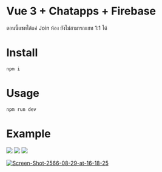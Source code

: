# Vue 3 + Chatapps + Firebase

ตอนนี้แชทได้แค่ Join ห้อง ยังไม่สามารถแชท 1:1 ได้

# Install

```sh
npm i
```

# Usage

```sh
npm run dev
```

# Example

<img src="https://ibb.co/ssLJwQj"/>

<img src="https://ibb.co/tDTvmzk"/>

<img src="https://ibb.co/XxKCrXH"/>

<a href="https://ibb.co/XxKCrXH"><img src="https://i.ibb.co/N2JydxR/Screen-Shot-2566-08-29-at-16-18-25.png" alt="Screen-Shot-2566-08-29-at-16-18-25" border="0" /></a>
